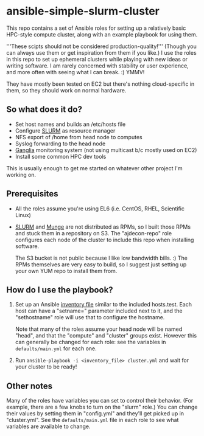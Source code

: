 ansible-simple-slurm-cluster
============================

This repo contains a set of Ansible roles for setting up a relatively basic
HPC-style compute cluster, along with an example playbook for using them.

'''These scipts should not be considered production-quality!''' (Though
you can always use them or get inspiration from them if you like.) I use
the roles in this repo to set up ephemeral clusters while playing with new
ideas or writing software. I am rarely concerned with stability or user
experience, and more often with seeing what I can break. :) YMMV!

They have mostly been tested on EC2 but there's
nothing cloud-specific in them, so they should work on normal hardware.


So what does it do?
-------------------

- Set host names and builds an /etc/hosts file
- Configure [SLURM](http://slurm.schedmd.com) as resource manager
- NFS export of /home from head node to computes
- Syslog forwarding to the head node
- [Ganglia](http://ganglia.sourceforge.net/) monitoring system (not using multicast b/c mostly used on EC2)
- Install some common HPC dev tools

This is usually enough to get me started on whatever other project I'm working
on.


Prerequisites
-------------

- All the roles assume you're using EL6 (i.e. CentOS, RHEL, Scientific Linux)

- [SLURM](http://slurm.schedmd.com) and [Munge](https://code.google.com/p/munge/) 
  are not distributed as RPMs, so I built those RPMs and stuck
  them in a repository on S3. The "ajdecon-repo" role configures each node of
  the cluster to include this repo when installing software.
  
  The S3 bucket is not public because I like low bandwidth bills. :) The RPMs
  themselves are very easy to build, so I suggest just setting up your own
  YUM repo to install them from.


How do I use the playbook?
--------------------------

1. Set up an Ansible [inventory file](http://docs.ansible.com/intro_inventory.html)
   similar to the included hosts.test. Each host can have a "setname="
   parameter included next to it, and the "sethostname" role will use that
   to configure the hostname.

   Note that many of the roles assume your head node will be named "head", and
   that the "compute" and "cluster" groups exist. However this can generally be
   changed for each role: see the variables in `defaults/main.yml` for each one.

2. Run `ansible-playbook -i <inventory_file> cluster.yml` and wait for your
   cluster to be ready!


Other notes
-----------

Many of the roles have variables you can set to control their behavior. (For
example, there are a few knobs to turn on the "slurm" role.) You can change
their values by setting them in "config.yml" and they'll get picked up
in "cluster.yml". See the `defaults/main.yml` file in each role to see what
variables are available to change.


